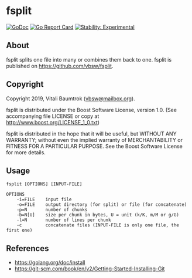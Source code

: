 # fsplit

[![GoDoc](https://godoc.org/github.com/vbsw/fsplit?status.svg)](https://godoc.org/github.com/vbsw/fsplit) [![Go Report Card](https://goreportcard.com/badge/github.com/vbsw/fsplit)](https://goreportcard.com/report/github.com/vbsw/fsplit) [![Stability: Experimental](https://masterminds.github.io/stability/experimental.svg)](https://masterminds.github.io/stability/experimental.html)

## About
fsplit splits one file into many or combines them back to one. fsplit is published on <https://github.com/vbsw/fsplit>.

## Copyright
Copyright 2019, Vitali Baumtrok (vbsw@mailbox.org).

fsplit is distributed under the Boost Software License, version 1.0. (See accompanying file LICENSE or copy at http://www.boost.org/LICENSE_1_0.txt)

fsplit is distributed in the hope that it will be useful, but WITHOUT ANY WARRANTY; without even the implied warranty of MERCHANTABILITY or FITNESS FOR A PARTICULAR PURPOSE. See the Boost Software License for more details.

## Usage

	fsplit [OPTIONS] [INPUT-FILE]

	OPTIONS
		-i=FILE    input file
		-o=FILE    output directory (for split) or file (for concatenate)
		-p=N       number of chunks
		-b=N[U]    size per chunk in bytes, U = unit (k/K, m/M or g/G)
		-l=N       number of lines per chunk
		-c         concatenate files (INPUT-FILE is only one file, the first one)

## References
- https://golang.org/doc/install
- https://git-scm.com/book/en/v2/Getting-Started-Installing-Git

